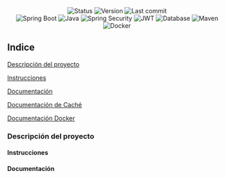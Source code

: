 <div style="text-align: center;">
  <img src="https://img.shields.io/badge/status-in%20development-yellow" alt="Status">
  <img src="https://img.shields.io/docker/v/dockerfrancisx/healthapp?label=Version&style=flat" alt="Version">
  <img src="https://img.shields.io/github/last-commit/fr4ncisx/medicalappointment-nocountry" alt="Last commit">
</div>
<div style="text-align: center;">
  <img src="https://img.shields.io/badge/Spring%20Boot-3.4.5-green?logo=springboot" alt="Spring Boot">
  <img src="https://img.shields.io/badge/Java-21-orange?logo=openjdk" alt="Java">
  <img src="https://img.shields.io/badge/Security-Spring%20Security-green" alt="Spring Security">
  <img src="https://img.shields.io/badge/Security-JWT-red" alt="JWT">
  <img src="https://img.shields.io/badge/Database-MySQL-blue" alt="Database">
  <img src="https://img.shields.io/badge/Maven-4.0.0-C71A36?logo=apachemaven" alt="Maven">
  <img src="https://img.shields.io/badge/Docker-28.0.4-blue?logo=docker" alt="Docker">
</div>

## Indice
[Descripción del proyecto](#descripción-del-proyecto)

[Instrucciones](#instrucciones)

[Documentación](#documentación)

[Documentación de Caché](./CACHE.md)

[Documentación Docker](./DOCKER.md)

### Descripción del proyecto


#### Instrucciones


#### Documentación
